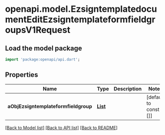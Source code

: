 # openapi.model.EzsigntemplatedocumentEditEzsigntemplateformfieldgroupsV1Request

## Load the model package
```dart
import 'package:openapi/api.dart';
```

## Properties
Name | Type | Description | Notes
------------ | ------------- | ------------- | -------------
**aObjEzsigntemplateformfieldgroup** | [**List<EzsigntemplateformfieldgroupRequestCompound>**](EzsigntemplateformfieldgroupRequestCompound.md) |  | [default to const []]

[[Back to Model list]](../README.md#documentation-for-models) [[Back to API list]](../README.md#documentation-for-api-endpoints) [[Back to README]](../README.md)


